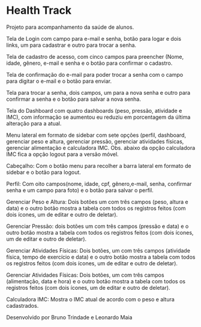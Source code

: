 # Health Track
Projeto para acompanhamento da saúde de alunos.

Tela de Login com campo para e-mail e senha, botão para logar e dois links, um para cadastrar e outro para trocar a senha.

Tela de cadastro de acesso, com cinco campos para preencher (Nome, idade, gênero, e-mail e senha e o botão para confirmar o cadastro.

Tela de confirmação do e-mail para poder trocar a senha com o campo para digitar o e-mail e o botão para enviar.

Tela para trocar a senha, dois campos, um para a nova senha e outro para confirmar a senha e o botão para salvar a nova senha.

Tela do Dashboard com quatro dashboards (peso, pressão, atividade e IMC), com informação se aumentou eu reduziu em porcentagem da última alteração para a atual.

Menu lateral em formato de sidebar com sete opções (perfil, dashboard, gerenciar peso e altura, gerenciar pressão, gerenciar atividades físicas, gerenciar alimentação e calculadora IMC. Obs. abaixo da opção calculadora IMC fica a opção logout para a versão móvel.

Cabeçalho: Com o botão menu para recolher a barra lateral em formato de sidebar e o botão para logout.

Perfil: Com oito campos(nome, idade, cpf, gênero,e-mail, senha, confirmar senha e um campo para foto) e o botão para salvar o perfil.

Gerenciar Peso e Altura: Dois botões um com três campos (peso, altura e data) e o outro botão mostra a tabela com todos os registros feitos (com dois ícones, um de editar e outro de deletar).

Gerenciar Pressão: dois botões um com três campos (pressão e data) e o outro botão mostra a tabela com todos os registros feitos (com dois ícones, um de editar e outro de deletar).

Gerenciar Atividades Físicas: Dois botões, um com três campos (atividade física, tempo de exercício e data) e o outro botão mostra a tabela com todos os registros feitos (com dois ícones, um de editar e outro de deletar).

Gerenciar Atividades Físicas: Dois botões, um com três campos (alimentação, data e hora) e o outro botão mostra a tabela com todos os registros feitos (com dois ícones, um de editar e outro de deletar).

Calculadora IMC: Mostra o IMC atual de acordo com o peso e altura cadastrados.

Desenvolvido por Bruno Trindade e Leonardo Maia
